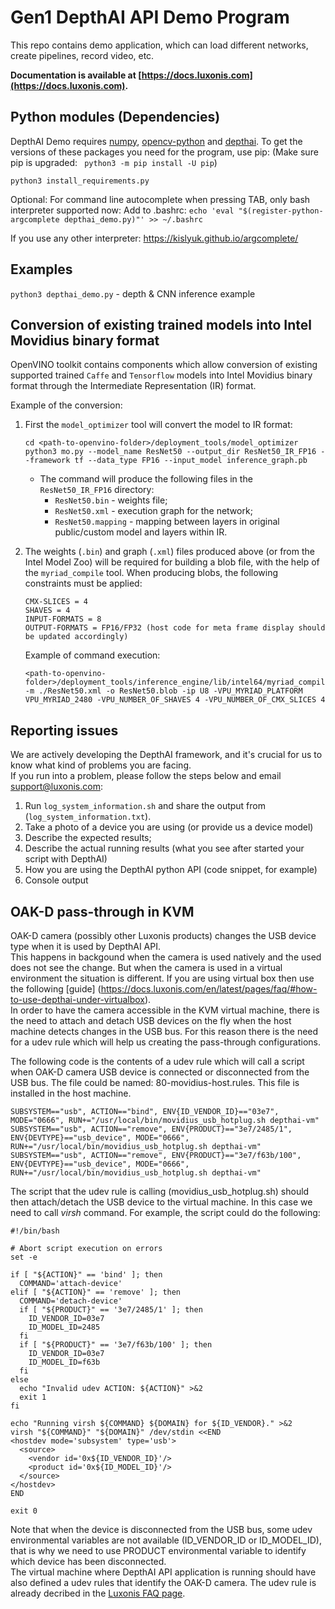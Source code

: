 # Gen1 DepthAI API Demo Program

This repo contains demo application, which can load different networks, create pipelines, record video, etc.

__Documentation is available at [https://docs.luxonis.com](https://docs.luxonis.com).__

## Python modules (Dependencies)

DepthAI Demo requires [numpy](https://numpy.org/), [opencv-python](https://pypi.org/project/opencv-python/) and [depthai](https://github.com/luxonis/depthai-api). 
To get the versions of these packages you need for the program, use pip: (Make sure pip is upgraded: ` python3 -m pip install -U pip`)
```
python3 install_requirements.py
```

Optional:
For command line autocomplete when pressing TAB, only bash interpreter supported now:
Add to .bashrc:
`echo 'eval "$(register-python-argcomplete depthai_demo.py)"' >> ~/.bashrc`

If you use any other interpreter: https://kislyuk.github.io/argcomplete/

## Examples

`python3 depthai_demo.py` - depth & CNN inference example  

## Conversion of existing trained models into Intel Movidius binary format

OpenVINO toolkit contains components which allow conversion of existing supported trained `Caffe` and `Tensorflow` models into Intel Movidius binary format through the Intermediate Representation (IR) format.

Example of the conversion:
1. First the `model_optimizer` tool will convert the model to IR format:  

       cd <path-to-openvino-folder>/deployment_tools/model_optimizer
       python3 mo.py --model_name ResNet50 --output_dir ResNet50_IR_FP16 --framework tf --data_type FP16 --input_model inference_graph.pb

    - The command will produce the following files in the `ResNet50_IR_FP16` directory:
        - `ResNet50.bin` - weights file;
        - `ResNet50.xml` - execution graph for the network;
        - `ResNet50.mapping` - mapping between layers in original public/custom model and layers within IR.
2. The weights (`.bin`) and graph (`.xml`) files produced above (or from the Intel Model Zoo) will be required for building a blob file,
with the help of the `myriad_compile` tool. When producing blobs, the following constraints must be applied:

       CMX-SLICES = 4 
       SHAVES = 4 
       INPUT-FORMATS = 8 
       OUTPUT-FORMATS = FP16/FP32 (host code for meta frame display should be updated accordingly)

    Example of command execution:

       <path-to-openvino-folder>/deployment_tools/inference_engine/lib/intel64/myriad_compile -m ./ResNet50.xml -o ResNet50.blob -ip U8 -VPU_MYRIAD_PLATFORM VPU_MYRIAD_2480 -VPU_NUMBER_OF_SHAVES 4 -VPU_NUMBER_OF_CMX_SLICES 4

## Reporting issues

We are actively developing the DepthAI framework, and it's crucial for us to know what kind of problems you are facing.  
If you run into a problem, please follow the steps below and email support@luxonis.com: 

1. Run `log_system_information.sh` and share the output from (`log_system_information.txt`).
2. Take a photo of a device you are using (or provide us a device model)
3. Describe the expected results; 
4. Describe the actual running results (what you see after started your script with DepthAI)
5. How you are using the DepthAI python API (code snippet, for example)
6. Console output

## OAK-D pass-through in KVM

OAK-D camera (possibly other Luxonis products) changes the USB device type when it is used by DepthAI API. <br>
This happens in backgound when the camera is used natively and the used does not see the change. But when the camera is used in a virtual environment the situation is different. If you are using virtual box then use the following [guide] (https://docs.luxonis.com/en/latest/pages/faq/#how-to-use-depthai-under-virtualbox). <br>
In order to have the camera accessible in the KVM virtual machine, there is the need to attach and detach USB devices on the fly when the host machine detects changes in the USB bus. For this reason there is the need for a udev rule which will help us creating the pass-through configurations. <br>

The following code is the contents of a udev rule which will call a script when OAK-D camera USB device is connected or disconnected from the USB bus. The file could be named: 80-movidius-host.rules. This file is installed in the host machine.
```
SUBSYSTEM=="usb", ACTION=="bind", ENV{ID_VENDOR_ID}=="03e7", MODE="0666", RUN+="/usr/local/bin/movidius_usb_hotplug.sh depthai-vm"
SUBSYSTEM=="usb", ACTION=="remove", ENV{PRODUCT}=="3e7/2485/1", ENV{DEVTYPE}=="usb_device", MODE="0666", RUN+="/usr/local/bin/movidius_usb_hotplug.sh depthai-vm"
SUBSYSTEM=="usb", ACTION=="remove", ENV{PRODUCT}=="3e7/f63b/100", ENV{DEVTYPE}=="usb_device", MODE="0666", RUN+="/usr/local/bin/movidius_usb_hotplug.sh depthai-vm"
```

The script that the udev rule is calling (movidius_usb_hotplug.sh) should then attach/detach the USB device to the virtual machine. In this case we need to call _virsh_ command. For example, the script could do the following:
```
#!/bin/bash

# Abort script execution on errors
set -e

if [ "${ACTION}" == 'bind' ]; then
  COMMAND='attach-device'
elif [ "${ACTION}" == 'remove' ]; then
  COMMAND='detach-device'
  if [ "${PRODUCT}" == '3e7/2485/1' ]; then
    ID_VENDOR_ID=03e7
    ID_MODEL_ID=2485
  fi
  if [ "${PRODUCT}" == '3e7/f63b/100' ]; then
    ID_VENDOR_ID=03e7
    ID_MODEL_ID=f63b
  fi
else
  echo "Invalid udev ACTION: ${ACTION}" >&2
  exit 1
fi

echo "Running virsh ${COMMAND} ${DOMAIN} for ${ID_VENDOR}." >&2
virsh "${COMMAND}" "${DOMAIN}" /dev/stdin <<END
<hostdev mode='subsystem' type='usb'>
  <source>
    <vendor id='0x${ID_VENDOR_ID}'/>
    <product id='0x${ID_MODEL_ID}'/>
  </source>
</hostdev>
END

exit 0
```
Note that when the device is disconnected from the USB bus, some udev environmental variables are not available (ID_VENDOR_ID or ID_MODEL_ID), that is why we need to use PRODUCT environmental variable to identify which device has been disconnected.
<br>
The virtual machine where DepthAI API application is running should have also defined a udev rules that identify the OAK-D camera. The udev rule is already decribed in the [Luxonis FAQ page](https://docs.luxonis.com/en/latest/pages/faq/).
